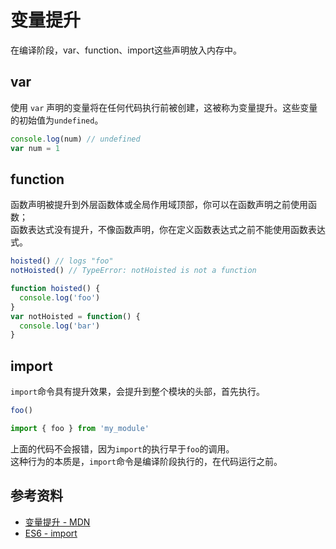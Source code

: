 # 变量提升
在编译阶段，var、function、import这些声明放入内存中。

## var

使用 `var` 声明的变量将在任何代码执行前被创建，这被称为变量提升。这些变量的初始值为`undefined`。
```js
console.log(num) // undefined
var num = 1
```
## function
函数声明被提升到外层函数体或全局作用域顶部，你可以在函数声明之前使用函数；  
函数表达式没有提升，不像函数声明，你在定义函数表达式之前不能使用函数表达式。
```js
hoisted() // logs "foo"
notHoisted() // TypeError: notHoisted is not a function

function hoisted() {
  console.log('foo')
}
var notHoisted = function() {
  console.log('bar')
}
```

## import
`import`命令具有提升效果，会提升到整个模块的头部，首先执行。
```js
foo()

import { foo } from 'my_module'
```
上面的代码不会报错，因为`import`的执行早于`foo`的调用。  
这种行为的本质是，`import`命令是编译阶段执行的，在代码运行之前。

## 参考资料

- [变量提升 - MDN](https://developer.mozilla.org/zh-CN/docs/Glossary/Hoisting)
- [ES6 - import](https://es6.ruanyifeng.com/#docs/module#import-%E5%91%BD%E4%BB%A4)